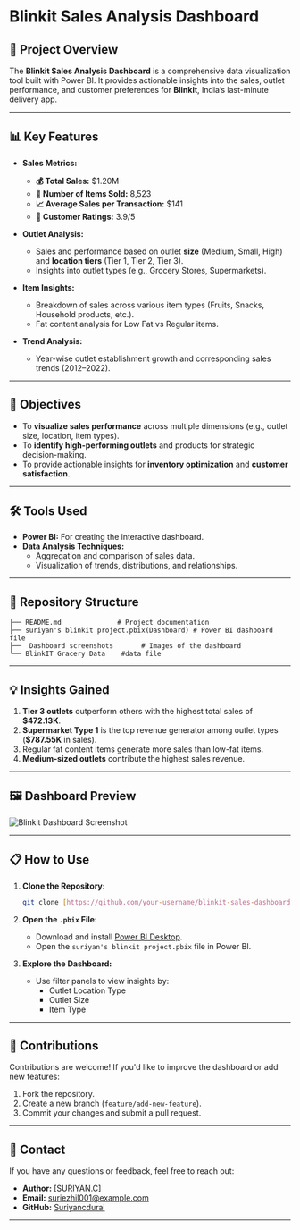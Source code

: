 # Blinkit Sales Analysis Dashboard

## 🚀 Project Overview
The **Blinkit Sales Analysis Dashboard** is a comprehensive data visualization tool built with Power BI. It provides actionable insights into the sales, outlet performance, and customer preferences for **Blinkit**, India’s last-minute delivery app.

---

## 📊 Key Features
- **Sales Metrics:**
  - **💰 Total Sales:** $1.20M
  - **🛒 Number of Items Sold:** 8,523
  - **📈 Average Sales per Transaction:** $141
  - **🌟 Customer Ratings:** 3.9/5
  
- **Outlet Analysis:**
  - Sales and performance based on outlet **size** (Medium, Small, High) and **location tiers** (Tier 1, Tier 2, Tier 3).
  - Insights into outlet types (e.g., Grocery Stores, Supermarkets).

- **Item Insights:**
  - Breakdown of sales across various item types (Fruits, Snacks, Household products, etc.).
  - Fat content analysis for Low Fat vs Regular items.

- **Trend Analysis:**
  - Year-wise outlet establishment growth and corresponding sales trends (2012–2022).

---

## 🎯 Objectives
- To **visualize sales performance** across multiple dimensions (e.g., outlet size, location, item types).
- To **identify high-performing outlets** and products for strategic decision-making.
- To provide actionable insights for **inventory optimization** and **customer satisfaction**.

---

## 🛠️ Tools Used
- **Power BI:** For creating the interactive dashboard.
- **Data Analysis Techniques:** 
  - Aggregation and comparison of sales data.
  - Visualization of trends, distributions, and relationships.
  
---

## 📂 Repository Structure
```plaintext
├── README.md              # Project documentation
├── suriyan's blinkit project.pbix(Dashboard) # Power BI dashboard file
├──  Dashboard screenshots       # Images of the dashboard
└── BlinkIT Gracery Data    #data file
```

---

## 💡 Insights Gained
1. **Tier 3 outlets** outperform others with the highest total sales of **$472.13K**.
2. **Supermarket Type 1** is the top revenue generator among outlet types (**$787.55K** in sales).
3. Regular fat content items generate more sales than low-fat items.
4. **Medium-sized outlets** contribute the highest sales revenue.

---

## 🖼️ Dashboard Preview
![Blinkit Dashboard Screenshot]([./screenshots/dashboard_preview.png](https://github.com/Suriyancdurai/Blinkit-Sales-Analysis/blob/main/BlinkIT%20Sales%20Analysis%20Dashboard%20Image.png))

---

## 📋 How to Use
1. **Clone the Repository:**
   ```bash
   git clone [https://github.com/your-username/blinkit-sales-dashboard.git](https://github.com/Suriyancdurai/Blinkit-Sales-Analysis)
   ```
2. **Open the `.pbix` File:**
   - Download and install [Power BI Desktop](https://powerbi.microsoft.com/desktop/).
   - Open the `suriyan's blinkit project.pbix` file in Power BI.

3. **Explore the Dashboard:**
   - Use filter panels to view insights by:
     - Outlet Location Type
     - Outlet Size
     - Item Type

---

## 🤝 Contributions
Contributions are welcome! If you'd like to improve the dashboard or add new features:
1. Fork the repository.
2. Create a new branch (`feature/add-new-feature`).
3. Commit your changes and submit a pull request.

---

## 📧 Contact
If you have any questions or feedback, feel free to reach out:

- **Author:** [SURIYAN.C]  
- **Email:** suriezhil001@example.com  
- **GitHub:** [Suriyancdurai](https://github.com/Suriyancdurai)

---
